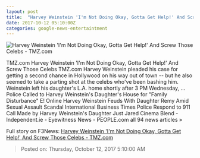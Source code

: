 ```yaml
---
layout: post
title:  "Harvey Weinstein 'I'm Not Doing Okay, Gotta Get Help!' And Screw Those Celebs - TMZ.com"
date: 2017-10-12 05:10:00Z
categories: google-news-entertaintment
---
```


![Harvey Weinstein 'I'm Not Doing Okay, Gotta Get Help!' And Screw Those Celebs - TMZ.com](https://media.tmz.com/2017/10/12/101117-harvey-upset-primary-1200x630.jpg)

TMZ.com Harvey Weinstein 'I'm Not Doing Okay, Gotta Get Help!' And Screw Those Celebs TMZ.com Harvey Weinstein pleaded his case for getting a second chance in Hollywood on his way out of town -- but he also seemed to take a parting shot at the celebs who've been bashing him. Weinstein left his daughter's L.A. home shortly after 3 PM Wednesday, ... Police Called to Harvey Weinstein's Daughter's House for "Family Disturbance" E! Online Harvey Weinstein Feuds With Daughter Remy Amid Sexual Assault Scandal International Business Times Police Respond to 911 Call Made by Harvey Weinstein's Daughter Just Jared Cinema Blend - Independent.ie - Eyewitness News - PEOPLE.com all 94 news articles »


Full story on F3News: [Harvey Weinstein 'I'm Not Doing Okay, Gotta Get Help!' And Screw Those Celebs - TMZ.com](http://www.f3nws.com/n/keJfYB)

> Posted on: Thursday, October 12, 2017 5:10:00 AM
